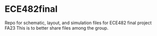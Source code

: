 # ECE482final
Repo for schematic, layout, and simulation files for ECE482 final project FA23
This is to better share files among the group. 
